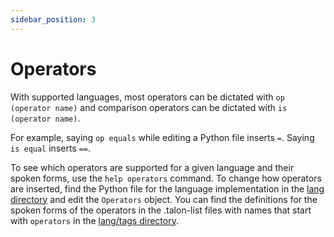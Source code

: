 ```yaml
---
sidebar_position: 3
---
```


# Operators

With supported languages, most operators can be dictated with `op (operator name)` and comparison operators can be dictated with `is (operator name)`.

For example, saying `op equals` while editing a Python file inserts `=`. Saying `is equal` inserts `==`.

To see which operators are supported for a given language and their spoken forms, use the `help operators` command. To change how operators are inserted, find the Python file for the language implementation in the [lang directory](https://github.com/talonhub/community/tree/main/lang) and edit the `Operators` object. You can find the definitions for the spoken forms of the operators in the .talon-list files with names that start with `operators` in the [lang/tags directory](https://github.com/talonhub/community/tree/main/lang/tags).
